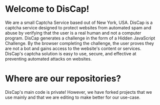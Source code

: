 # Welcome to DisCap!
We are a small Captcha Service based out of New York, USA.
DisCap is a captcha service designed to protect websites from automated spam and abuse by verifying that the user is a real human and not a computer program.
DisCap generates a challenge in the form of a Hidden JavaScript Challenge.
By the browser completing the challenge, the user proves they are not a bot and gains access to the website's content or services.
DisCap's captcha solution is easy to use, secure, and effective at preventing automated attacks on websites.

# Where are our repositories?
DisCap's main code is private! However, we have forked projects that we use mainly and that we are editing to make better for our use-case.
